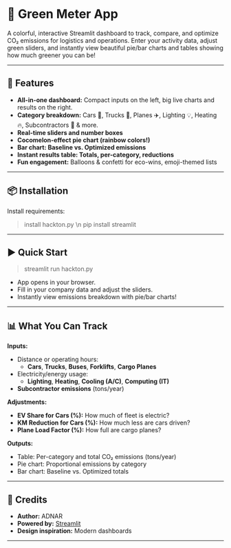 # 🌱 **Green Meter App**

A colorful, interactive Streamlit dashboard to track, compare, and optimize CO₂ emissions for logistics and operations. Enter your activity data, adjust green sliders, and instantly view beautiful pie/bar charts and tables showing how much greener you can be!

---

## 🚀 **Features**

- **All-in-one dashboard:** Compact inputs on the left, big live charts and results on the right.
- **Category breakdown:** Cars 🚗, Trucks 🚚, Planes ✈️, Lighting 💡, Heating 🔥, Subcontractors 🤝 & more.
- **Real-time sliders and number boxes**
- **Cocomelon-effect pie chart (rainbow colors!)**
- **Bar chart: Baseline vs. Optimized emissions**
- **Instant results table: Totals, per-category, reductions**
- **Fun engagement:** Balloons & confetti for eco-wins, emoji-themed lists

---

## 📦 **Installation**


Install requirements:
>install hackton.py \n
>pip install streamlit

---

## ▶️ **Quick Start**

>streamlit run hackton.py


- App opens in your browser.
- Fill in your company data and adjust the sliders.
- Instantly view emissions breakdown with pie/bar charts!

---

## 📊 **What You Can Track**

**Inputs:**
- Distance or operating hours:  
  - **Cars**, **Trucks**, **Buses**, **Forklifts**, **Cargo Planes**
- Electricity/energy usage:  
  - **Lighting**, **Heating**, **Cooling (A/C)**, **Computing (IT)**
- **Subcontractor emissions** (tons/year)

**Adjustments:**
- **EV Share for Cars (%):** How much of fleet is electric?
- **KM Reduction for Cars (%):** How much less are cars driven?
- **Plane Load Factor (%):** How full are cargo planes?

**Outputs:**
- Table: Per-category and total CO₂ emissions (tons/year)
- Pie chart: Proportional emissions by category
- Bar chart: Baseline vs. Optimized totals


---

## 🦄 **Credits**

- **Author:** ADNAR
- **Powered by:** [Streamlit](https://streamlit.io/)
- **Design inspiration:** Modern dashboards

---
